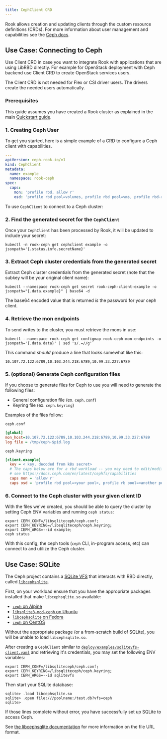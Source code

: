```yaml
---
title: CephClient CRD
---
```


Rook allows creation and updating clients through the custom resource definitions (CRDs).
For more information about user management and capabilities see the [Ceph docs](https://docs.ceph.com/docs/master/rados/operations/user-management/).

## Use Case: Connecting to Ceph

Use Client CRD in case you want to integrate Rook with applications that are using LibRBD directly.
For example for OpenStack deployment with Ceph backend use Client CRD to create OpenStack services users.

The Client CRD is not needed for Flex or CSI driver users. The drivers create the needed users automatically.

### Prerequisites

This guide assumes you have created a Rook cluster as explained in the main [Quickstart guide](../Getting-Started/quickstart.md).

### 1. Creating Ceph User

To get you started, here is a simple example of a CRD to configure a Ceph client with capabilities.

```yaml
---
apiVersion: ceph.rook.io/v1
kind: CephClient
metadata:
  name: example
  namespace: rook-ceph
spec:
  caps:
    mon: 'profile rbd, allow r'
    osd: 'profile rbd pool=volumes, profile rbd pool=vms, profile rbd-read-only pool=images'
```

To use `CephClient` to connect to a Ceph cluster:

### 2. Find the generated secret for the `CephClient`

Once your `CephClient` has been processed by Rook, it will be updated to include your secret:

```console
kubectl -n rook-ceph get cephclient example -o jsonpath='{.status.info.secretName}'
```

### 3. Extract Ceph cluster credentials from the generated secret

Extract Ceph cluster credentials from the generated secret (note that the subkey will be your original client name):

```console
kubectl --namespace rook-ceph get secret rook-ceph-client-example -o jsonpath="{.data.example}" | base64 -d
```

The base64 encoded value that is returned *is* the password for your ceph client.

### 4. Retrieve the mon endpoints

To send writes to the cluster, you must retrieve the mons in use:

```console
kubectl --namespace rook-ceph get configmap rook-ceph-mon-endpoints -o jsonpath='{.data.data}' | sed 's/.=//g'`
```

This command *should* produce a line that looks somewhat like this:

```
10.107.72.122:6789,10.103.244.218:6789,10.99.33.227:6789
```

### 5. (optional) Generate Ceph configuration files

If you choose to generate files for Ceph to use you will need to generate the following files:

- General configuration file (ex. `ceph.conf`)
- Keyring file (ex. `ceph.keyring`)

Examples of the files follow:

`ceph.conf`
```ini
[global]
mon_host=10.107.72.122:6789,10.103.244.218:6789,10.99.33.227:6789
log file = /tmp/ceph-$pid.log
```

`ceph.keyring`
```ini
[client.example]
  key = < key, decoded from k8s secret>
  # The caps below are for a rbd workload -- you may need to edit/modify these capabilities for other workloads
  # see https://docs.ceph.com/en/latest/cephfs/capabilities
  caps mon = 'allow r'
  caps osd = 'profile rbd pool=<your pool>, profile rb pool=<another pool>'
```

### 6. Connect to the Ceph cluster with your given client ID

With the files we've created, you should be able to query the cluster by setting Ceph ENV variables and running `ceph status`:

```console
export CEPH_CONF=/libsqliteceph/ceph.conf;
export CEPH_KEYRING=/libsqliteceph/ceph.keyring;
export CEPH_ARGS=--id example;
ceph status
```

With this config, the ceph tools (`ceph` CLI, in-program access, etc) can connect to and utilize the Ceph cluster.

## Use Case: SQLite

The Ceph project contains a [SQLite VFS][sqlite-vfs] that interacts with RBD directly, called [`libcephsqlite`][libcephsqlite].

First, on your workload ensure that you have the appropriate packages installed that make `libcephsqlite.so` available:

- [`ceph` on Alpine](https://pkgs.alpinelinux.org/package/edge/community/x86_64/ceph)
- [`libsqlite3-mod-ceph` on Ubuntu](https://pkgs.alpinelinux.org/package/edge/community/x86_64/ceph)
- [`libcephsqlite` on Fedora](https://pkgs.org/search/?q=libcephsqlite)
- [`ceph` on CentOS](https://cbs.centos.org/koji/packageinfo?packageID=534)

Without the appropriate package (or a from-scratch build of SQLite), you will be unable to load `libcephsqlite.so`.

After creating a `CephClient` similar to [`deploy/examples/sqlitevfs-client.yaml`](https://github.com/rook/rook/blob/master/deploy/examples/sqlitevfs-client.yaml) and retrieving it's credentials, you may set the following ENV variables:

```console
export CEPH_CONF=/libsqliteceph/ceph.conf;
export CEPH_KEYRING=/libsqliteceph/ceph.keyring;
export CEPH_ARGS=--id sqlitevfs
```

Then start your SQLite database:

```console
sqlite> .load libcephsqlite.so
sqlite> .open file:///poolname:/test.db?vfs=ceph
sqlite>
```

If those lines complete without error, you have successfully set up SQLite to access Ceph.

See [the libcephsqlite documentation][libcephsqlite] for more information on the file URL format.

[libcephsqlite]: https://docs.ceph.com/en/latest/rados/api/libcephsqlite/
[sqlite-vfs]: https://www.sqlite.org/vfs.html
